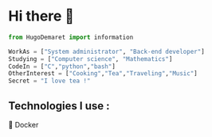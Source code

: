 <h1> Hi there 👋 </h1>

```python
from HugoDemaret import information

WorkAs = ["System administrator", "Back-end developer"]
Studying = ["Computer science", "Mathematics"]
CodeIn = ["C","python","bash"]
OtherInterest = ["Cooking","Tea","Traveling","Music"]
Secret = "I love tea !"
```

<h2>Technologies I use :</h2>
<p>🐳 Docker</p>

